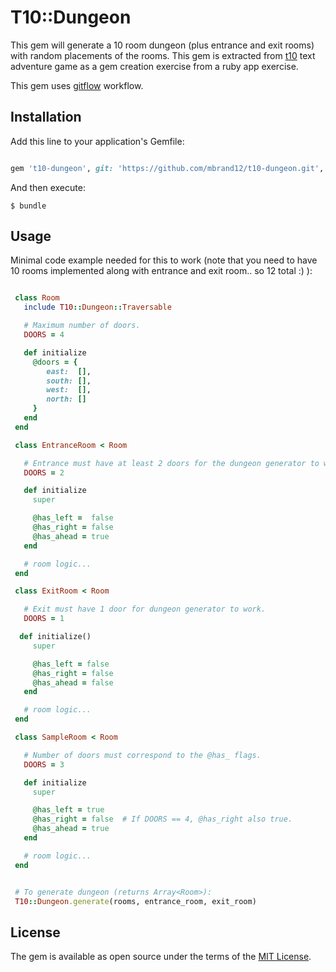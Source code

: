 # T10::Dungeon

This gem will generate a 10 room dungeon (plus entrance and exit rooms) with
random placements of the rooms. This gem is extracted from
[t10](https://github.com/mbrand12/t10) text adventure game as a gem creation
exercise from a ruby app exercise.

This gem uses [gitflow](https://github.com/petervanderdoes/gitflow-avh) workflow.

## Installation

Add this line to your application's Gemfile:

```ruby

gem 't10-dungeon', git: 'https://github.com/mbrand12/t10-dungeon.git', branch: 'develop'

```

And then execute:

    $ bundle

## Usage

Minimal code example needed for this to work (note that you need to have 10
rooms implemented along with entrance and exit room.. so 12 total :) ):

```ruby

 class Room
   include T10::Dungeon::Traversable

   # Maximum number of doors.
   DOORS = 4

   def initialize
     @doors = {
        east:  [],
        south: [],
        west:  [],
        north: []
     }
   end
 end

 class EntranceRoom < Room

   # Entrance must have at least 2 doors for the dungeon generator to work.
   DOORS = 2

   def initialize
     super

     @has_left =  false
     @has_right = false
     @has_ahead = true
   end

   # room logic...
 end

 class ExitRoom < Room

   # Exit must have 1 door for dungeon generator to work.
   DOORS = 1

  def initialize()
     super

     @has_left = false
     @has_right = false
     @has_ahead = false
   end

   # room logic...
 end

 class SampleRoom < Room

   # Number of doors must correspond to the @has_ flags.
   DOORS = 3

   def initialize
     super

     @has_left = true
     @has_right = false  # If DOORS == 4, @has_right also true.
     @has_ahead = true
   end

   # room logic...
 end


 # To generate dungeon (returns Array<Room>):
 T10::Dungeon.generate(rooms, entrance_room, exit_room)

```
## License

The gem is available as open source under the terms of the [MIT
License](http://opensource.org/licenses/MIT).

